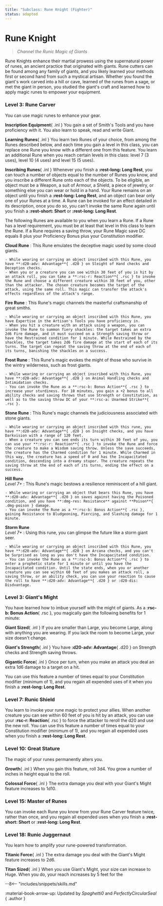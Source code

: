 ```yaml
---
title: "Subclass: Rune Knight (Fighter)"
status: adapted
---
```


<p style="display:none">
Channel the Runic Magic of Giants
</p>

# Rune Knight

> *Channel the Runic Magic of Giants*

Rune Knights enhance their martial prowess using the supernatural power of runes, an ancient practice that originated with giants. Rune cutters can be found among any family of giants, and you likely learned your methods first or second hand from such a mystical artisan. Whether you found the giant's work carved into a hill or cave, learned of the runes from a sage, or met the giant in person, you studied the giant's craft and learned how to apply magic runes to empower your equipment.

### Level 3: Rune Carver

You can use magic runes to enhance your gear.

**Inscription Equipment**{ .inl } You gain a set of Smith's Tools and you have proficiency with it. You also learn to speak, read and write Giant. 

**Learning Runes**{ .inl } You learn two Runes of your choice, from among the Runes described below, and each time you gain a level in this class, you can replace one Rune you know with a different one from this feature. You learn an additional Rune when you reach certain levels in this class: level 7 (3 uses), level 10 (4 uses) and level 15 (5 uses).

**Inscribing Runes**{ .inl } Whenever you finish a **:rest-long: Long Rest**, you can touch a number of objects equal to the number of Runes you know, and you inscribe a different Rune onto each of the objects. To be eligible, an object must be a Weapon, a suit of Armour, a Shield, a piece of jewelry, or something else you can wear or hold in a hand. Your Rune remains on an object until you finish a **:rest-long: Long Rest**, and an object can bear only one of your Runes at a time. A Rune can be invoked for an effect detailed in its description, once you do so, you can't invoke the same Rune again until you finish a **:rest-short: Short** or **:rest-long: Long Rest**.

The following Runes are available to you when you learn a Rune. If a Rune has a level requirement, you must be at least that level in this class to learn the Rune. If a Rune requires a saving throw, your Rune Magic save DC equals 8 plus your Proficiency Bonus plus your Constitution modifier.

**Cloud Rune**
:   This Rune emulates the deceptive magic used by some cloud giants.

    - While wearing or carrying an object inscribed with this Rune, you have **:d20-adv: Advantage**{ .d20 } on Sleight of Hand checks and Deception checks.
    - When you or a creature you can see within 30 feet of you is hit by an attack roll, you can take a **:rsc-r: Reaction**{ .rsc } to invoke the Rune and choose a different creature within 30 feet of you, other than the attacker. The chosen creature becomes the target of the attack, using the same roll. This magic can transfer the attack's effects regardless of the attack's range.

**Fire Rune**
:   This Rune's magic channels the masterful craftsmanship of great smiths.

    - While wearing or carrying an object inscribed with this Rune, you have Expertise in the Artisan's Tools you have proficiency in.
    - When you hit a creature with an attack using a weapon, you can invoke the Rune to summon fiery shackles: the target takes an extra 2d6 Fire damage, and it must succeed on a Strength saving throw or have the Restrained condition for 1 minute. While Restrained by the shackles, the target takes 2d6 fire damage at the start of each of its turns. The target can repeat the saving throw at the end of each of its turns, banishing the shackles on a success.

**Frost Rune**
:   This Rune's magic evokes the might of those who survive in the wintry wilderness, such as frost giants.

    - While wearing or carrying an object inscribed with this Rune, you have **:d20-adv: Advantage**{ .d20 } on Animal Handling checks and Intimidation checks.
    - You can invoke the Rune as a **:rsc-b: Bonus Action**{ .rsc } to increase your sturdiness. For 10 minutes, you gain a +2 bonus to all ability checks and saving throws that use Strength or Constitution, as well as to the saving throw DC of your **:rsc-a: Unarmed Strike**{ .rsc }.

**Stone Rune**
:   This Rune's magic channels the judiciousness associated with stone giants.

    - While wearing or carrying an object inscribed with this rune, you have **:d20-adv: Advantage**{ .d20 } on Insight checks, and you have Darkvision with a range of 120 feet.
    - When a creature you can see ends its turn within 30 feet of you, you can use your **:rsc-r: Reaction**{ .rsc } to invoke the Rune and force the creature to make a Wisdom saving throw. Unless the save succeeds, the creature has the Charmed condition for 1 minute. While Charmed in this way, the creature has a speed of 0 and has the Incapacitated condition, descending into a dreamy stupor. The creature repeats the saving throw at the end of each of its turns, ending the effect on a success.

**Hill Rune** <br>_Level 7+_
:    This Rune's magic bestows a resilience reminiscent of a hill giant.

    - While wearing or carrying an object that bears this Rune, you have **:d20-adv: Advantage**{ .d20 } on saves against having the Poisoned condition, and you have **:dmg-res: Resistance** against **Poison**{ .dmg-poison } damage.
    - You can invoke the Rune as a **:rsc-b: Bonus Action**{ .rsc }, gaining Resistance to Bludgeoning, Piercing, and Slashing damage for 1 minute.

**Storm Rune** <br>_Level 7+_
:   Using this rune, you can glimpse the future like a storm giant seer.

    - While wearing or carrying an object inscribed with this Rune, you have **:d20-adv: Advantage**{ .d20 } on Arcana checks, and you can't be Surprised as long as you don't have the Incapacitated condition.
    - You can invoke the Rune as a **:rsc-b: Bonus Action**{ .rsc } to enter a prophetic state for 1 minute or until you have the Incapacitated condition. Until the state ends, when you or another creature you can see within 60 feet of you makes an attack roll, a saving throw, or an ability check, you can use your reaction to cause the roll to have **:d20-adv: Advantage**{ .d20 } or :d20-dis: Disdvantage.

### Level 3: Giant's Might
You have learned how to imbue yourself with the might of giants. As a **:rsc-b: Bonus Action**{ .rsc }, you magically gain the following benefits for 1 minute:

**Giant Sized**{ .inl } If you are smaller than Large, you become Large, along with anything you are wearing. If you lack the room to become Large, your size doesn't change.

**Giant's Strength**{ .inl } You have **:d20-adv: Advantage**{ .d20 } on Strength checks and Strength saving throws.

**Gigantic Force**{ .inl } Once per turn, when you make an attack you deal an extra 1d6 damage to a target on a hit.

You can use this feature a number of times equal to your Constitution modifier (minimum of 1), and you regain all expended uses of it when you finish a **:rest-long: Long Rest**.

### Level 7: Runic Shield

You learn to invoke your rune magic to protect your allies. When another creature you can see within 60 feet of you is hit by an attack, you can use your **:rsc-r: Reaction**{ .rsc } to force the attacker to reroll the d20 and use the new roll. You can use this feature a number of times equal to your Constitution modifier (minimum of 1), and you regain all expended uses when you finish a **:rest-long: Long Rest**.

### Level 10: Great Stature

The magic of your runes permanently alters you.

**Growth**{ .inl } When you gain this feature, roll 3d4. You grow a number of inches in height equal to the roll.

**Colossal Force**{ .inl } The extra damage you deal with your Giant's Might feature increases to 1d10.

### Level 15: Master of Runes

You can invoke each Rune you know from your Rune Carver feature twice, rather than once, and you regain all expended uses when you finish a **:rest-short: Short** or **:rest-long: Long Rest**.

### Level 18: Runic Juggernaut

You learn how to amplify your rune-powered transformation.

**Titanic Force**{ .inl } The extra damage you deal with the Giant's Might feature increases to 2d6.

**Titan Sized**{ .inl } When you use Giant's Might, your size can increase to Huge. When you do, your reach increases by 5 feet for the

--8<-- "includes/snippets/skills.md"

:material-book-arrow-up: Updated by *Spaghetti0* and *PerfectlyCircularSeal*
{ .author }